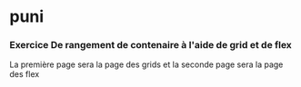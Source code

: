 # puni

### Exercice De rangement de contenaire à l'aide de grid et de flex 

La première page sera la page des grids 
et la seconde page sera la page des flex
